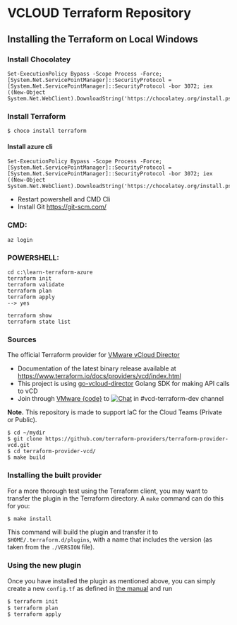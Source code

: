 VCLOUD Terraform Repository
==================
## Installing the Terraform on Local Windows
### Install Chocolatey
```
Set-ExecutionPolicy Bypass -Scope Process -Force; [System.Net.ServicePointManager]::SecurityProtocol = [System.Net.ServicePointManager]::SecurityProtocol -bor 3072; iex ((New-Object System.Net.WebClient).DownloadString('https://chocolatey.org/install.ps1'))
```
### Install Terraform
```
$ choco install terraform
```

#### Install azure cli
```
Set-ExecutionPolicy Bypass -Scope Process -Force; [System.Net.ServicePointManager]::SecurityProtocol = [System.Net.ServicePointManager]::SecurityProtocol -bor 3072; iex ((New-Object System.Net.WebClient).DownloadString('https://chocolatey.org/install.ps1'))
```
- Restart powershell and CMD Cli
- Install Git https://git-scm.com/


### CMD:
```
az login
```

### POWERSHELL:
```
cd c:\learn-terraform-azure
terraform init
terraform validate
terraform plan
terraform apply
--> yes
```

```
terraform show
terraform state list
```


### Sources

The official Terraform provider for [VMware vCloud Director](https://www.vmware.com/products/vcloud-director.html)

- Documentation of the latest binary release available at https://www.terraform.io/docs/providers/vcd/index.html
- This project is using [go-vcloud-director](https://github.com/vmware/go-vcloud-director) Golang SDK for making API calls to vCD
- Join through [VMware {code}](https://code.vmware.com/) to [![Chat](https://img.shields.io/badge/chat-on%20slack-brightgreen.svg)](https://vmwarecode.slack.com/messages/CBBBXVB16) in #vcd-terraform-dev channel 


**Note.** This repository is made to support IaC for the Cloud Teams (Private or Public).

```
$ cd ~/mydir
$ git clone https://github.com/terraform-providers/terraform-provider-vcd.git
$ cd terraform-provider-vcd/
$ make build
```

### Installing the built provider

For a more thorough test using the Terraform client, you may want to transfer the plugin in the Terraform directory. A `make` command can do this for you:

```sh
$ make install
```

This command will build the plugin and transfer it to `$HOME/.terraform.d/plugins`, with a name that includes the version (as taken from the `./VERSION` file).

### Using the new plugin

Once you have installed the plugin as mentioned above, you can simply create a new `config.tf` as defined in [the manual](https://www.terraform.io/docs/providers/vcd/index.html) and run 

```sh
$ terraform init
$ terraform plan
$ terraform apply
```

